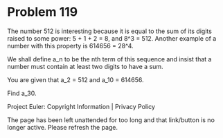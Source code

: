#   Problem 119

   The number 512 is interesting because it is equal to the sum of its digits
   raised to some power: 5 + 1 + 2 = 8, and 8^3 = 512. Another example of a
   number with this property is 614656 = 28^4.

   We shall define a_n to be the nth term of this sequence and insist that a
   number must contain at least two digits to have a sum.

   You are given that a_2 = 512 and a_10 = 614656.

   Find a_30.

   Project Euler: Copyright Information | Privacy Policy

   The page has been left unattended for too long and that link/button is no
   longer active. Please refresh the page.
